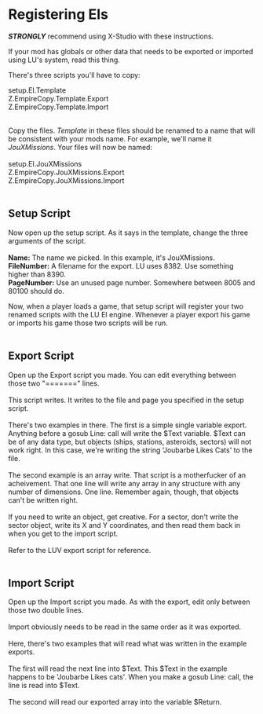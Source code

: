 # Registering EIs #

**_STRONGLY_** recommend using X-Studio with these instructions.

If your mod has globals or other data that needs to be exported or imported using LU's system, read this thing.

There's three scripts you'll have to copy:

setup.EI.Template<br>
Z.EmpireCopy.Template.Export<br>
Z.EmpireCopy.Template.Import<br><br>

Copy the files.  <i>Template</i> in these files should be renamed to a name that will be consistent with your mods name.  For example, we'll name it <i>JouXMissions</i>.  Your files will now be named:<br>
<br>
setup.EI.JouXMissions<br>
Z.EmpireCopy.JouXMissions.Export<br>
Z.EmpireCopy.JouXMissions.Import<br><br>

<h2>Setup Script</h2>

Now open up the setup script.  As it says in the template, change the three arguments of the script.<br>
<br>
<b>Name:</b> The name we picked.  In this example, it's JouXMissions.<br>
<b>FileNumber:</b>  A filename for the export.  LU uses 8382.  Use something higher than 8390.<br>
<b>PageNumber:</b>  Use an unused page number.  Somewhere between 8005 and 80100 should do.<br>

Now, when a player loads a game, that setup script will register your two renamed scripts with the LU EI engine.  Whenever a player export his game or imports his game those two scripts will be run.<br>
<br>
<h2>Export Script</h2>

Open up the Export script you made.  You can edit everything between those two "=======" lines.<br>
<br>
This script writes.  It writes to the file and page you specified in the setup script.<br>
<br>
There's two examples in there.  The first is a simple single variable export.  Anything before a gosub Line: call will write the $Text variable.  $Text can be of any data type, but objects (ships, stations, asteroids, sectors) will not work right.  In this case, we're writing the string 'Joubarbe Likes Cats' to the file.<br>
<br>
The second example is an array write.  That script is a motherfucker of an acheivement.  That one line will write any array in any structure with any number of dimensions.  One line.  Remember again, though, that objects can't be written right.<br>
<br>
If you need to write an object, get creative.  For a sector, don't write the sector object, write its X and Y coordinates, and then read them back in when you get to the import script.<br>
<br>
Refer to the LUV export script for reference.<br>
<br>
<h2>Import Script</h2>

Open up the Import script you made.  As with the export, edit only between those two double lines.<br>
<br>
Import obviously needs to be read in the same order as it was exported.<br>
<br>
Here, there's two examples that will read what was written in the example exports.<br>
<br>
The first will read the next line into $Text.  This $Text in the example happens to be 'Joubarbe Likes cats'.  When you make a gosub Line: call, the line is read into $Text.<br>
<br>
The second will read our exported array into the variable $Return.